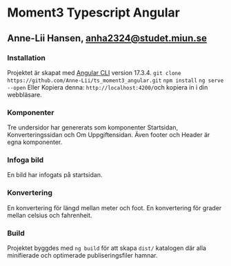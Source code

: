 # Moment3 Typescript Angular
## Anne-Lii Hansen, anha2324@studet.miun.se


### Installation
Projektet är skapat med [Angular CLI](https://github.com/angular/angular-cli) version 17.3.4.
`git clone https://github.com/Anne-Lii/ts_moment3_angular.git`
`npm install`
`ng serve --open`
Eller Kopiera denna: `http://localhost:4200/`och kopiera in i din webbläsare.

### Komponenter
Tre undersidor har genererats som komponenter Startsidan, Konverteringssidan och Om Uppgiftensidan. Även footer och Header är egna komponenter.

### Infoga bild
En bild har infogats på startsidan.

### Konvertering
En konvertering för längd mellan meter och foot.
En konvertering för grader mellan celsius och fahrenheit.

### Build
Projektet byggdes med `ng build` för att skapa `dist/` katalogen där alla minifierade och optimerade publiseringsfiler hamnar.




